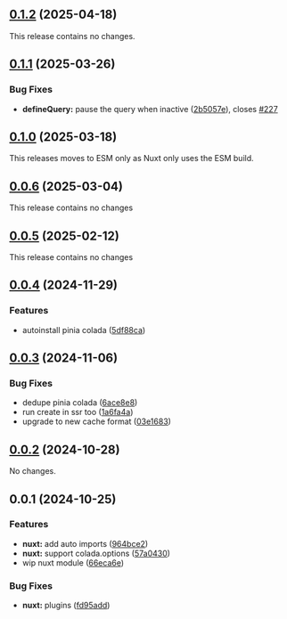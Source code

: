 ## [0.1.2](https://github.com/posva/pinia-colada/compare/@pinia/colada-nuxt@0.1.1...@pinia/colada-nuxt@0.1.2) (2025-04-18)

This release contains no changes.

## [0.1.1](https://github.com/posva/pinia-colada/compare/@pinia/colada-nuxt@0.1.0...@pinia/colada-nuxt@0.1.1) (2025-03-26)

### Bug Fixes

- **defineQuery:** pause the query when inactive ([2b5057e](https://github.com/posva/pinia-colada/commit/2b5057e1ea6764391b4e1a7494641d459d0bf4b1)), closes [#227](https://github.com/posva/pinia-colada/issues/227)

## [0.1.0](https://github.com/posva/pinia-colada/compare/@pinia/colada-nuxt@0.0.6...@pinia/colada-nuxt@0.1.0) (2025-03-18)

This releases moves to ESM only as Nuxt only uses the ESM build.

## [0.0.6](https://github.com/posva/pinia-colada/compare/@pinia/colada-nuxt@0.0.5...@pinia/colada-nuxt@0.0.6) (2025-03-04)

This release contains no changes

## [0.0.5](https://github.com/posva/pinia-colada/compare/@pinia/colada-nuxt@0.0.4...@pinia/colada-nuxt@0.0.5) (2025-02-12)

This release contains no changes

## [0.0.4](https://github.com/posva/pinia-colada/compare/@pinia/colada-nuxt@0.0.3...@pinia/colada-nuxt@0.0.4) (2024-11-29)

### Features

- autoinstall pinia colada ([5df88ca](https://github.com/posva/pinia-colada/commit/5df88ca2a5337b0546d6b86db7d50e63db953e5d))

## [0.0.3](https://github.com/posva/pinia-colada/compare/@pinia/colada-nuxt@0.0.2...@pinia/colada-nuxt@0.0.3) (2024-11-06)

### Bug Fixes

- dedupe pinia colada ([6ace8e8](https://github.com/posva/pinia-colada/commit/6ace8e82dfbf0283a73121975669617f9d0fbe8c))
- run create in ssr too ([1a6fa4a](https://github.com/posva/pinia-colada/commit/1a6fa4abcc895061c6c1db9d5985eede007b8150))
- upgrade to new cache format ([03e1683](https://github.com/posva/pinia-colada/commit/03e1683f895168175dc93a6bc464b94daf35e69f))

## [0.0.2](https://github.com/posva/pinia-colada/compare/@pinia/colada-nuxt@0.0.1...@pinia/colada-nuxt@0.0.2) (2024-10-28)

No changes.

## 0.0.1 (2024-10-25)

### Features

- **nuxt:** add auto imports ([964bce2](https://github.com/posva/pinia-colada/commit/964bce27f7688a48961cca240ec1aa3e982c7bc0))
- **nuxt:** support colada.options ([57a0430](https://github.com/posva/pinia-colada/commit/57a0430f1b306feb5b563c6215f48096c96d3ccc))
- wip nuxt module ([66eca6e](https://github.com/posva/pinia-colada/commit/66eca6ea310ca5bf61b790de709068453909d08a))

### Bug Fixes

- **nuxt:** plugins ([fd95add](https://github.com/posva/pinia-colada/commit/fd95add709a17b47c906692fad7bfc41d9e02d5b))
